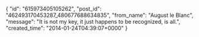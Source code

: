  {
   "id": "615973405105262",
   "post_id": "462493170453287_480677688634835",
   "from_name": "August le Blanc",
   "message": "It is not my key, it just happens to be recognized, is all.",
   "created_time": "2014-01-24T04:39:07+0000"
 }
